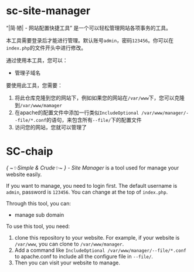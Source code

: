 # sc-site-manager

“|简·陋| - 网站配置快捷工具” 是一个可以轻松管理网站各项事务的工具。

本工具需要登录后才能进行管理。默认账号`admin`，密码`123456`。你可以在`index.php`的文件开头中进行修改。

通过使用本工具，您可以：
- 管理子域名

要使用此工具，您需要：
1. 将此仓库克隆到您的网站下，例如如果您的网站在`/var/www`下，您可以克隆到`/var/www/mamager`
2. 在apache的配置文件中添加一行类似`IncludeOptional /var/www/manager/--file/*.conf`的语句，来包含所有`--file/`下的配置文件
4. 访问您的网站，您就可以管理了

# SC-chaip

*{ \~✨Simple & Crude✨\~ } - Site Manager* is a tool used for manage your website easily.

If you want to manage, you need to login first. The default username is `admin`, password is `123456`. You can change at the top of `index.php`.

Through this tool, you can:
- manage sub domain

To use this tool, you need:
1. clone this repository to your website. For example, if your website is `/var/www`, you can clone to `/var/www/manager`.
2. Add a command like `IncludeOptional /var/www/manager/--file/*.conf` to apache.conf to include all the configure file in `--file/`.
3. Then you can visit your website to manage.
